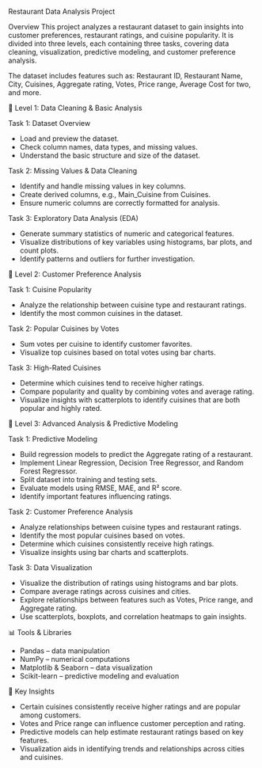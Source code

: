 Restaurant Data Analysis Project

Overview
This project analyzes a restaurant dataset to gain insights into customer preferences, restaurant ratings, and cuisine popularity.
It is divided into three levels, each containing three tasks, covering data cleaning, visualization, predictive modeling, and customer preference analysis.

The dataset includes features such as:
Restaurant ID, Restaurant Name, City, Cuisines, Aggregate rating, Votes, Price range, Average Cost for two, and more.

📂 Level 1: Data Cleaning & Basic Analysis

Task 1: Dataset Overview
* Load and preview the dataset.
* Check column names, data types, and missing values.
* Understand the basic structure and size of the dataset.

Task 2: Missing Values & Data Cleaning
* Identify and handle missing values in key columns.
* Create derived columns, e.g., Main_Cuisine from Cuisines.
* Ensure numeric columns are correctly formatted for analysis.

Task 3: Exploratory Data Analysis (EDA)
* Generate summary statistics of numeric and categorical features.
* Visualize distributions of key variables using histograms, bar plots, and count plots.
* Identify patterns and outliers for further investigation.

📂 Level 2: Customer Preference Analysis

Task 1: Cuisine Popularity
* Analyze the relationship between cuisine type and restaurant ratings.
* Identify the most common cuisines in the dataset.

Task 2: Popular Cuisines by Votes
* Sum votes per cuisine to identify customer favorites.
* Visualize top cuisines based on total votes using bar charts.

Task 3: High-Rated Cuisines

* Determine which cuisines tend to receive higher ratings.
* Compare popularity and quality by combining votes and average rating.
* Visualize insights with scatterplots to identify cuisines that are both popular and highly rated.

📂 Level 3: Advanced Analysis & Predictive Modeling

Task 1: Predictive Modeling
* Build regression models to predict the Aggregate rating of a restaurant.
* Implement Linear Regression, Decision Tree Regressor, and Random Forest Regressor.
* Split dataset into training and testing sets.
* Evaluate models using RMSE, MAE, and R² score.
* Identify important features influencing ratings.

Task 2: Customer Preference Analysis
* Analyze relationships between cuisine types and restaurant ratings.
* Identify the most popular cuisines based on votes.
* Determine which cuisines consistently receive high ratings.
* Visualize insights using bar charts and scatterplots.

Task 3: Data Visualization
* Visualize the distribution of ratings using histograms and bar plots.
* Compare average ratings across cuisines and cities.
* Explore relationships between features such as Votes, Price range, and Aggregate rating.
* Use scatterplots, boxplots, and correlation heatmaps to gain insights.

📊 Tools & Libraries
* Pandas – data manipulation
* NumPy – numerical computations
* Matplotlib & Seaborn – data visualization
* Scikit-learn – predictive modeling and evaluation

🎯 Key Insights
* Certain cuisines consistently receive higher ratings and are popular among customers.
* Votes and Price range can influence customer perception and rating.
* Predictive models can help estimate restaurant ratings based on key features.
* Visualization aids in identifying trends and relationships across cities and cuisines.
